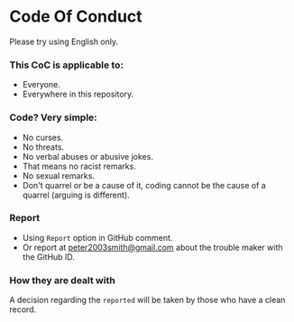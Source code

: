 # Code Of Conduct
Please try using English only.

### This CoC is applicable to:
- Everyone.
- Everywhere in this repository.

### Code? Very simple:
- No curses.
- No threats.
- No verbal abuses or abusive jokes.
- That means no racist remarks.
- No sexual remarks.
- Don't quarrel or be a cause of it, coding cannot be the cause of a quarrel (arguing is different).

### Report
- Using `Report` option in GitHub comment.
- Or report at <a href="mailto:peter2003smith@gmail.com">peter2003smith@gmail.com</a> about the trouble maker with the GitHub ID.

### How they are dealt with
A decision regarding the `reported` will be taken by those who have a clean record.

